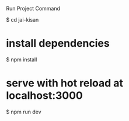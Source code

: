 Run Project Command

$ cd jai-kisan

# install dependencies
$ npm install

# serve with hot reload at localhost:3000
$ npm run dev
